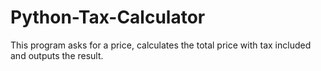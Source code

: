 # Python-Tax-Calculator
This program asks for a price, calculates the total price with tax included and outputs the result.
